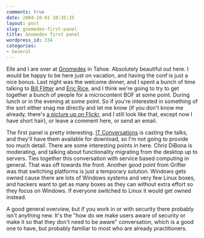 ```yaml
---
comments: true
date: 2004-10-01 10:35:15
layout: post
slug: gnomedex-first-panel
title: Gnomedex first panel
wordpress_id: 334
categories:
- General
---
```


Elle and I are over at [Gnomedex](http://www.gnomedex.com) in Tahoe.  Absolutely beautiful out here. I would be happy to be here just on vacation, and having the conf is just a nice bonus. Last night was the welcome dinner, and I spent a bunch of time talking to [Bill Flitter](http://www.pheedo.info/) and [Eric Rice](http://www.ericrice.com/), and I think we're going to try to get together a bunch of people for a microcontent BOF at some point.  During lunch or in the evening at some point. So if you're interested in something of the sort either snag me directly and let me know (if you don't know me already, there's [a picture up on Flickr](http://www.flickr.com/photos/miker/334172/), and I still look like that, except now I have short hair), or leave a comment here, or send an email.

The first panel is pretty interesting.  [IT Conversations](http://www.itconversations.com/) is casting the talks, and they'll have them available for download, so I'm not going to provide too much detail.  There are some interesting points in here.  Chris DiBona is moderating, and talking about functionality migrating from the desktop up to servers. Ties together this conversation with service based computing in general.  That was off towards the front. Another good point from Grifter was that switching platforms is just a temporary solution. Windows gets owned cause there are lots of Windows systems and very few Linux boxes, and hackers want to get as many boxes as they can without extra effort so they focus on Windows. If everyone switched to Linux it would get owned instead.

A good general overview, but if you work in or with security there probably isn't anything new.  It's the "how do we make users aware of security or make it so that they don't need to be aware" conversation, which is a good one to have, but probably familiar to most who are already practitioners.
